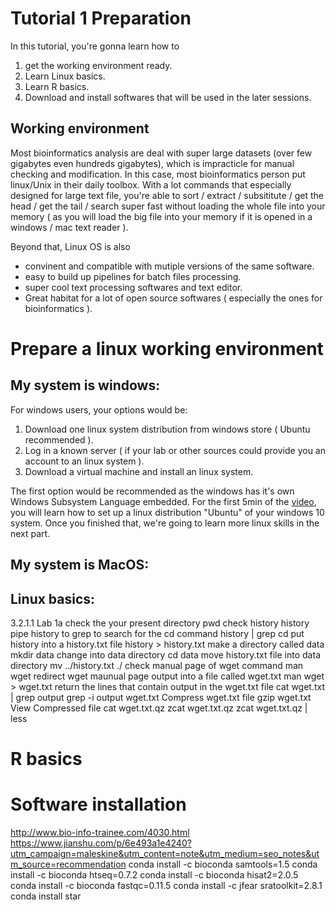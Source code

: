 # Tutorial 1 Preparation  
In this tutorial, you're gonna learn how to 
  1) get the working environment ready.
  2) Learn Linux basics.
  3) Learn R basics.
  4) Download and install softwares that will be used in the later sessions.
  
## Working environment

Most bioinformatics analysis are deal with super large datasets (over few gigabytes even hundreds gigabytes), which is impracticle for manual checking and modification. 
In this case, most bioinformatics person put linux/Unix in their daily toolbox. With a lot commands that especially designed for large text file,
you're able to sort / extract / subsititute / get the head / get the tail / search super fast without loading the whole file into your memory 
( as you will load the big file into your memory if it is opened in a windows / mac text reader ).

Beyond that, Linux OS is also 
- convinent and compatible with mutiple versions of the same software.
- easy to build up pipelines for batch files processing. 
- super cool text processing softwares and text editor. 
- Great habitat for a lot of open source softwares ( especially the ones for bioinformatics ). 

# Prepare a linux working environment
## My system is windows:
For windows users, your options would be: 
1) Download one linux system distribution from windows store ( Ubuntu recommended ).
2) Log in a known server ( if your lab or other sources could provide you an account to an linux system ). 
3) Download a virtual machine and install an linux system. 

The first option would be recommended as the windows has it's own Windows Subsystem Language embedded. 
For the first 5min of the [video](https://www.youtube.com/watch?v=xzgwDbe7foQ), you will learn how to set up a linux distribution "Ubuntu" of your windows 10 system. Once you finished that, we're going to learn more linux skills in the next part. 

## My system is MacOS:


## Linux basics:
3.2.1.1 Lab 1a
check the your present directory
pwd
check history
history
pipe history to grep to search for the cd command
history | grep cd
put history into a history.txt file
history > history.txt
make a directory called data
mkdir data
change into data directory
cd data
move history.txt file into data directory
mv ../history.txt ./
check manual page of wget command
man wget
redirect wget maunual page output into a file called wget.txt
man wget > wget.txt
return the lines that contain output in the wget.txt file
cat wget.txt | grep output
grep -i output wget.txt
Compress wget.txt file
gzip wget.txt
View Compressed file
cat wget.txt.qz
zcat wget.txt.qz
zcat wget.txt.qz | less

# R basics

# Software installation
http://www.bio-info-trainee.com/4030.html
https://www.jianshu.com/p/6e493a1e4240?utm_campaign=maleskine&utm_content=note&utm_medium=seo_notes&utm_source=recommendation
conda install -c bioconda samtools=1.5 
conda install -c bioconda htseq=0.7.2
conda install -c bioconda hisat2=2.0.5
conda install -c bioconda fastqc=0.11.5
conda install -c jfear sratoolkit=2.8.1
conda install star
